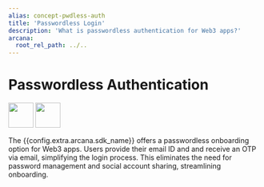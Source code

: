 ```yaml
---
alias: concept-pwdless-auth
title: 'Passwordless Login'
description: 'What is passwordless authentication for Web3 apps?'
arcana:
  root_rel_path: ../..
---
```


# Passwordless Authentication

<img src="{{config.extra.arcana.img_dir}}/icons/i_an_pwdless_light.{{config.extra.arcana.img_png}}#only-light" width="50"/>
<img src="{{config.extra.arcana.img_dir}}/icons/i_an_pwdless_dark.{{config.extra.arcana.img_png}}#only-dark" width="50"/>


The  {{config.extra.arcana.sdk_name}} offers a passwordless onboarding option for Web3 apps. Users provide their email ID and and receive an OTP via email, simplifying the login process. This eliminates the need for password management and social account sharing, streamlining onboarding.